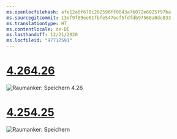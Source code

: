```yaml
---
ms.openlocfilehash: afe12a6f678c202596ff0843a76072e6025f97ba
ms.sourcegitcommit: 13ef9f89ee61fbfe547ecf5fdfdb97560a0de833
ms.translationtype: HT
ms.contentlocale: de-DE
ms.lasthandoff: 12/21/2020
ms.locfileid: "97717591"
---
```

# <a name="426"></a>[<span data-ttu-id="7a0db-101">4.26</span><span class="sxs-lookup"><span data-stu-id="7a0db-101">4.26</span></span>](#tab/426)

![Raumanker: Speichern 4.26](../images/local-spatial-anchors-img-02.png)

# <a name="425"></a>[<span data-ttu-id="7a0db-103">4.25</span><span class="sxs-lookup"><span data-stu-id="7a0db-103">4.25</span></span>](#tab/425)

![Raumanker: Speichern](../images/unreal-spatialanchors-save.PNG)

